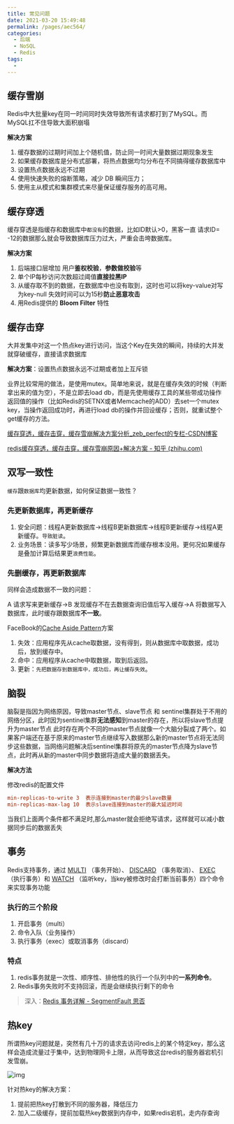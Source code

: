 ```yaml
---
title: 常见问题
date: 2021-03-20 15:49:48
permalink: /pages/aec564/
categories:
  - 后端
  - NoSQL
  - Redis
tags:
  - 
---
```


## 缓存雪崩

Redis中大批量key在同一时间同时失效导致所有请求都打到了MySQL。而MySQL扛不住导致大面积崩塌

**解决方案**

1. 缓存数据的过期时间加上个随机值，防止同一时间大量数据过期现象发生
2. 如果缓存数据库是分布式部署，将热点数据均匀分布在不同搞得缓存数据库中
3. 设置热点数据永远不过期
4. 使用快速失败的熔断策略，减少 DB 瞬间压力；
5. 使用主从模式和集群模式来尽量保证缓存服务的高可用。

## 缓存穿透

缓存穿透是指缓存和数据库中`都没有`的数据，比如ID默认>0，黑客一直 请求ID= -12的数据那么就会导致数据库压力过大，严重会击垮数据库。

**解决方案**

1. 后端接口层增加 用户**鉴权校验**，**参数做校验**等
2. 单个IP每秒访问次数超过阈值**直接拉黑IP**
3. 从缓存取不到的数据，在数据库中也没有取到，这时也可以将key-value对写为key-null 失效时间可以为15秒**防止恶意攻击**
4. 用Redis提供的 **Bloom Filter** 特性

## 缓存击穿

大并发集中对这一个热点key进行访问，当这个Key在失效的瞬间，持续的大并发就穿破缓存，直接请求数据库

**解决方案**：设置热点数据永远不过期或者加上互斥锁

业界比较常用的做法，是使用mutex。简单地来说，就是在缓存失效的时候（判断拿出来的值为空），不是立即去load db，而是先使用缓存工具的某些带成功操作返回值的操作（比如Redis的SETNX或者Memcache的ADD）去set一个mutex key，当操作返回成功时，再进行load db的操作并回设缓存；否则，就重试整个get缓存的方法。

[缓存穿透，缓存击穿，缓存雪崩解决方案分析_zeb_perfect的专栏-CSDN博客](https://blog.csdn.net/zeb_perfect/article/details/54135506)

[redis缓存穿透，缓存击穿，缓存雪崩原因+解决方案 - 知乎 (zhihu.com)](https://zhuanlan.zhihu.com/p/75588064)

## 双写一致性

`缓存`跟`数据库`均更新数据，如何保证数据一致性？

### 先更新数据库，再更新缓存

1. 安全问题：线程A更新数据库->线程B更新数据库->线程B更新缓存->线程A更新缓存。`导致脏读`。
2. 业务场景：读多写少场景，频繁更新数据库而缓存根本没用。更何况如果缓存是叠加计算后结果更`浪费性能`。

### 先删缓存，再更新数据库

同样会造成数据不一致的问题：

A 请求写来更新缓存->B 发现缓存不在去数据查询旧值后写入缓存->A 将数据写入数据库，此时缓存跟数据库**不一致**。

FaceBook的[Cache Aside Pattern](https://mp.weixin.qq.com/s?__biz=MzI1NDQ3MjQxNA==&mid=2247486125&idx=1&sn=9a263b9bb7f1abdf249a0011e7996a5e&scene=21#wechat_redirect)方案

1. 失效：应用程序先从cache取数据，没有得到，则从数据库中取数据，成功后，放到缓存中。
2. 命中：应用程序从cache中取数据，取到后返回。
3. 更新：`先把数据存到数据库中，成功后，再让缓存失效`。

## 脑裂

脑裂是指因为网络原因，导致master节点、slave节点 和 sentinel集群处于不用的网络分区，此时因为sentinel集群**无法感知**到master的存在，所以将slave节点提升为master节点 此时存在两个不同的master节点就像一个大脑分裂成了两个。如果客户端还在基于原来的master节点继续写入数据那么新的master节点将无法同步这些数据，当网络问题解决后sentinel集群将原先的master节点降为slave节点，此时再从新的master中同步数据将造成大量的数据丢失。

**解决方法**

修改redis的配置文件

```ini
min-replicas-to-write 3  表示连接到master的最少slave数量
min-replicas-max-lag 10  表示slave连接到master的最大延迟时间
```

当我们上面两个条件都不满足时,那么master就会拒绝写请求，这样就可以减小数据同步后的数据丢失

## 事务

Redis支持事务，通过 [MULTI](http://redis.readthedocs.org/en/latest/transaction/multi.html#multi) （事务开始）、 [DISCARD](http://redis.readthedocs.org/en/latest/transaction/discard.html#discard) （事务取消）、 [EXEC](http://redis.readthedocs.org/en/latest/transaction/exec.html#exec) （执行事务）和 [WATCH](http://redis.readthedocs.org/en/latest/transaction/watch.html#watch) （监听key，当key被修改时会打断当前事务）四个命令来实现事务功能

### 执行的三个阶段

1. 开启事务（multi）
2. 命令入队（业务操作）
3. 执行事务（exec）或取消事务（discard）

### 特点

1. redis事务就是一次性、顺序性、排他性的执行一个队列中的**一系列命令**。
2. Redis事务失败时不支持回滚，而是会继续执行剩下的命令

> 深入：[Redis 事务详解 - SegmentFault 思否](https://segmentfault.com/a/1190000023951592)

## 热key

所谓热key问题就是，突然有几十万的请求去访问redis上的某个特定key，那么这样会造成流量过于集中，达到物理网卡上限，从而导致这台redis的服务器宕机引发雪崩。

![img](https://img.xiaoyou66.com/2021/03/30/fdd9460777f90.jpg)

针对热key的解决方案：

1. 提前把热key打散到不同的服务器，降低压力
2. 加入二级缓存，提前加载热key数据到内存中，如果redis宕机，走内存查询



